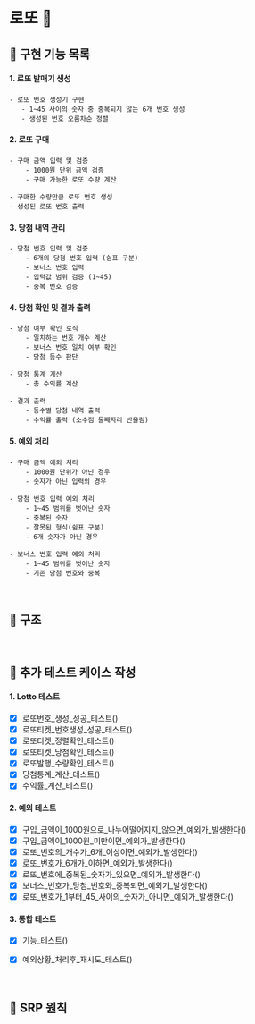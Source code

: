# 로또 💸

## 💸 구현 기능 목록

#### 1. 로또 발매기 생성
 ```text
- 로또 번호 생성기 구현
    - 1~45 사이의 숫자 중 중복되지 않는 6개 번호 생성
    - 생성된 번호 오름차순 정렬
```

#### 2. 로또 구매

```text
- 구매 금액 입력 및 검증
    - 1000원 단위 금액 검증
    - 구매 가능한 로또 수량 계산
   
- 구매한 수량만큼 로또 번호 생성
- 생성된 로또 번호 출력
```

#### 3. 당첨 내역 관리

```text
- 당첨 번호 입력 및 검증
    - 6개의 당첨 번호 입력 (쉼표 구분)
    - 보너스 번호 입력
    - 입력값 범위 검증 (1~45)
    - 중복 번호 검증
```

#### 4. 당첨 확인 및 결과 출력

```text
- 당첨 여부 확인 로직
    - 일치하는 번호 개수 계산
    - 보너스 번호 일치 여부 확인
    - 당첨 등수 판단
    
- 당첨 통계 계산
    - 총 수익률 계산
    
- 결과 출력
    - 등수별 당첨 내역 출력
    - 수익률 출력 (소수점 둘째자리 반올림)
```
#### 5. 예외 처리

```text
- 구매 금액 예외 처리
    - 1000원 단위가 아닌 경우
    - 숫자가 아닌 입력의 경우
    
- 당첨 번호 입력 예외 처리
    - 1~45 범위를 벗어난 숫자
    - 중복된 숫자
    - 잘못된 형식(쉼표 구분)
    - 6개 숫자가 아닌 경우
    
- 보너스 번호 입력 예외 처리
    - 1~45 범위를 벗어난 숫자
    - 기존 당첨 번호와 중복
```

<br/>



## 💸 구조




<br/>

## 💸 추가 테스트 케이스 작성
#### 1. Lotto 테스트
- [X] 로또번호_생성_성공_테스트()
- [X] 로또티켓_번호생성_성공_테스트()
- [X] 로또티켓_정렬확인_테스트()
- [X] 로또티켓_당첨확인_테스트()
- [X] 로또발행_수량확인_테스트()
- [X] 당첨통계_계산_테스트()
- [X] 수익률_계산_테스트()

#### 2. 예외 테스트
- [X] 구입_금액이_1000원으로_나누어떨어지지_않으면_예외가_발생한다()
- [X] 구입_금액이_1000원_미만이면_예외가_발생한다()
- [X] 로또_번호의_개수가_6개_이상이면_예외가_발생한다()
- [X] 로또_번호가_6개가_이하면_예외가_발생한다()
- [X] 로또_번호에_중복된_숫자가_있으면_예외가_발생한다()
- [X] 보너스_번호가_당첨_번호와_중복되면_예외가_발생한다()
- [X] 로또_번호가_1부터_45_사이의_숫자가_아니면_예외가_발생한다()

#### 3. 통합 테스트
- [X] 기능_테스트()
- [X] 예외상황_처리후_재시도_테스트()


<br/>

## 💸 SRP 원칙

### 
